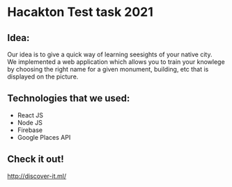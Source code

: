 # Hacakton Test task 2021

## Idea:
Our idea is to give a quick way of learning seesights of your native city.  
We implemented a web application which allows you to train your knowlege  
by choosing the right name for a given monument, building, etc that is  
displayed on the picture.  

## Technologies that we used:
- React JS
- Node JS
- Firebase
- Google Places API

## Check it out!
http://discover-it.ml/
